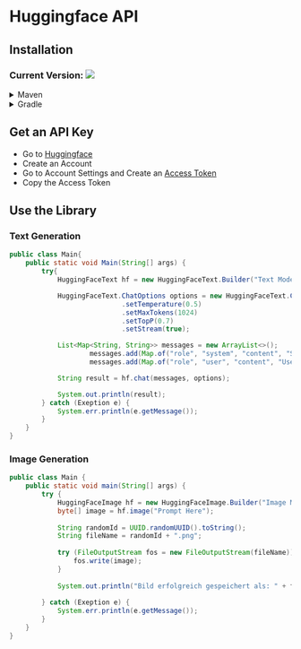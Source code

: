 # Huggingface API

## Installation

### Current Version:  [![](https://jitpack.io/v/NoPro200/HuggingFaceApi.svg)](https://jitpack.io/#NoPro200/HuggingFaceApi)

<details>
 <summary>Maven</summary>

```xml
<repository>
    <id>jitpack.io</id>
    <url>https://jitpack.io</url>
</repository>
```
```xml
<dependency>
     <groupId>com.github.NoPro200</groupId>
     <artifactId>HuggingFaceApi</artifactId>
     <version>x.y.z</version>
</dependency>
```
</details>
<details>
<summary>Gradle</summary>

```
dependencyResolutionManagement {
		repositoriesMode.set(RepositoriesMode.FAIL_ON_PROJECT_REPOS)
		repositories {
			mavenCentral()
			maven { url 'https://jitpack.io' }
	    }
    }
```

```

dependencies {
		implementation 'com.github.NoPro200:HuggingFaceApi:x.y.z'
}

```
</details>

## Get an API Key

- Go to [Huggingface](https://huggingface.co)
- Create an Account
- Go to Account Settings and Create an [Access Token](https://huggingface.co/settings/tokens)
- Copy the Access Token

## Use the Library

### Text Generation

```java
public class Main{
    public static void Main(String[] args) {
        try{
            HuggingFaceText hf = new HuggingFaceText.Builder("Text Model", "API Key").build();

            HuggingFaceText.ChatOptions options = new HuggingFaceText.ChatOptions()
                            .setTemperature(0.5)
                            .setMaxTokens(1024)
                            .setTopP(0.7)
                            .setStream(true);

            List<Map<String, String>> messages = new ArrayList<>();
                    messages.add(Map.of("role", "system", "content", "System Prompt Here"));
                    messages.add(Map.of("role", "user", "content", "User Prompt Here"));

            String result = hf.chat(messages, options);

            System.out.println(result);
        } catch (Exeption e) {
            System.err.println(e.getMessage());
        }
    }
}

```

### Image Generation

```java
public class Main {
    public static void main(String[] args) {
        try {
            HuggingFaceImage hf = new HuggingFaceImage.Builder("Image Model", "API Key").build();
            byte[] image = hf.image("Prompt Here");
            
            String randomId = UUID.randomUUID().toString();
            String fileName = randomId + ".png";
            
            try (FileOutputStream fos = new FileOutputStream(fileName)) {
                fos.write(image);
            }
            
            System.out.println("Bild erfolgreich gespeichert als: " + fileName);
            
        } catch (Exeption e) {
            System.err.println(e.getMessage());
        }
    }
}
```